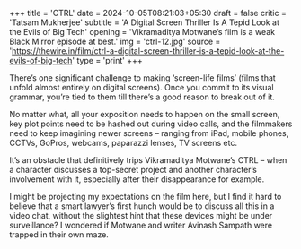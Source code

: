 +++
title = 'CTRL'
date = 2024-10-05T08:21:03+05:30
draft = false
critic = 'Tatsam Mukherjee'
subtitle = 'A Digital Screen Thriller Is A Tepid Look at the Evils of Big Tech'
opening = 'Vikramaditya Motwane’s film is a weak Black Mirror episode at best.'
img = 'ctrl-12.jpg'
source = 'https://thewire.in/film/ctrl-a-digital-screen-thriller-is-a-tepid-look-at-the-evils-of-big-tech'
type = 'print'
+++

There’s one significant challenge to making ‘screen-life films’ (films that unfold almost entirely on digital screens). Once you commit to its visual grammar, you’re tied to them till there’s a good reason to break out of it.

No matter what, all your exposition needs to happen on the small screen, key plot points need to be hashed out during video calls, and the filmmakers need to keep imagining newer screens – ranging from iPad, mobile phones, CCTVs, GoPros, webcams, paparazzi lenses, TV screens etc.

It’s an obstacle that definitively trips Vikramaditya Motwane’s CTRL – when a character discusses a top-secret project and another character’s involvement with it, especially after their disappearance for example.

I might be projecting my expectations on the film here, but I find it hard to believe that a smart lawyer’s first hunch would be to discuss all this in a video chat, without the slightest hint that these devices might be under surveillance? I wondered if Motwane and writer Avinash Sampath were trapped in their own maze.

